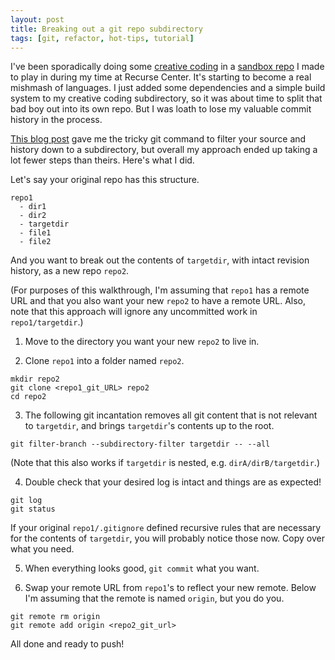 ```yaml
---
layout: post
title: Breaking out a git repo subdirectory
tags: [git, refactor, hot-tips, tutorial]
---
```


I've been sporadically doing some [creative coding](https://rfong.github.io/creative-coding-p5) in a [sandbox repo](https://github.com/rfong/rc-sandbox) I made to play in during my time at Recurse Center. It's starting to become a real mishmash of languages. I just added some dependencies and a simple build system to my creative coding subdirectory, so it was about time to split that bad boy out into its own repo. But I was loath to lose my valuable commit history in the process.

[This blog post](http://tuxdiary.com/2015/08/13/move-subdir-new-git-repo-preserve-history/) gave me the tricky git command to filter your source and history down to a subdirectory, but overall my approach ended up taking a lot fewer steps than theirs. Here's what I did.

Let's say your original repo has this structure.
```
repo1
  - dir1
  - dir2
  - targetdir
  - file1
  - file2
```

And you want to break out the contents of `targetdir`, with intact revision history, as a new repo `repo2`.

(For purposes of this walkthrough, I'm assuming that `repo1` has a remote URL and that you also want your new `repo2` to have a remote URL. Also, note that this approach will ignore any uncommitted work in `repo1/targetdir`.)

1. Move to the directory you want your new `repo2` to live in.

2. Clone `repo1` into a folder named `repo2`.
```
mkdir repo2
git clone <repo1_git_URL> repo2
cd repo2
```

3. The following git incantation removes all git content that is not relevant to `targetdir`, and brings `targetdir`'s contents up to the root.
```
git filter-branch --subdirectory-filter targetdir -- --all
```
(Note that this also works if `targetdir` is nested, e.g. `dirA/dirB/targetdir`.)

4. Double check that your desired log is intact and things are as expected!
```
git log
git status
```
If your original `repo1/.gitignore` defined recursive rules that are necessary for the contents of `targetdir`, you will probably notice those now. Copy over what you need.

5. When everything looks good, `git commit` what you want.

6. Swap your remote URL from `repo1`'s to reflect your new remote. Below I'm assuming that the remote is named `origin`, but you do you.
```
git remote rm origin
git remote add origin <repo2_git_url>
```

All done and ready to push!
